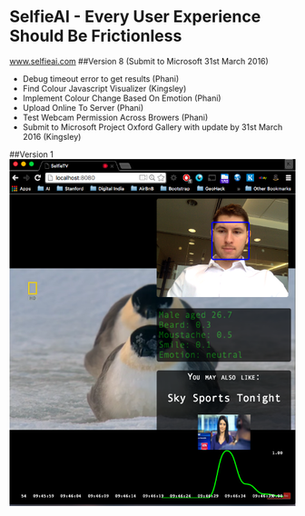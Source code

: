 # SelfieAI - Every User Experience Should Be Frictionless
www.selfieai.com
##Version 8 (Submit to Microsoft 31st March 2016)
- Debug timeout error to get results (Phani)
- Find Colour Javascript Visualizer (Kingsley)
- Implement Colour Change Based On Emotion (Phani)
- Upload Online To Server (Phani)
- Test Webcam Permission Across Browers (Phani)
- Submit to Microsoft Project Oxford Gallery with update by 31st March 2016 (Kingsley)

##Version 1
![V1](https://github.com/kadvani1/SelfieAI/blob/master/images/demo.png "Version 1")

